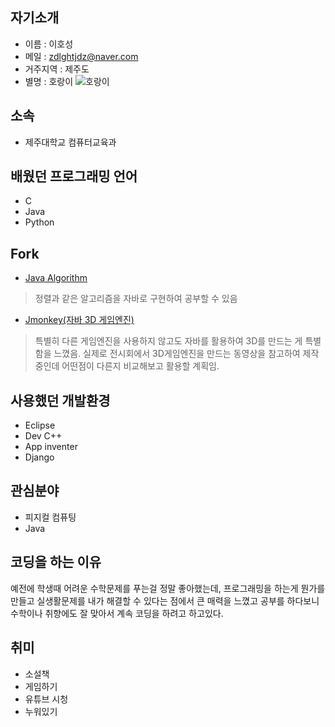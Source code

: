 ## 자기소개

* 이름 : 이호성
* 메일 : [zdlghtjdz@naver.com](www.naver.com)
* 거주지역 : 제주도
* 별명 : 호랑이
![호랑이](https://user-images.githubusercontent.com/43461948/46025607-5131c600-c124-11e8-9194-6f57b5ef3c95.png)

## 소속

* 제주대학교 컴퓨터교육과

## 배웠던 프로그래밍 언어

* C
* Java
* Python

## Fork

* [Java Algorithm](https://github.com/zdlghtjdz/Java)
> 정렬과 같은 알고리즘을 자바로 구현하여 공부할 수 있음
* [Jmonkey(자바 3D 게임엔진)](https://github.com/zdlghtjdz/jmonkeyengine)
> 특별히 다른 게임엔진을 사용하지 않고도 자바를 활용하여 3D를 만드는 게 특별함을 느꼈음. 실제로 전시회에서 3D게임엔진을 만드는 동영상을 참고하여 제작중인데 어떤점이 다른지 비교해보고 활용할 계획임.


## 사용했던 개발환경

* Eclipse
* Dev C++
* App inventer
* Django

## 관심분야

* 피지컬 컴퓨팅
* Java

## 코딩을 하는 이유

예전에 학생때 어려운 수학문제를 푸는걸 정말 좋아했는데,
프로그래밍을 하는게 뭔가를 만들고 실생활문제를 내가 해결할 수 있다는 점에서 
큰 매력을 느꼈고 공부를 하다보니 수학이나 취향에도 잘 맞아서 계속 코딩을 하려고 하고있다.

## 취미

* 소설책
* 게임하기
* 유튜브 시청
* 누워있기
